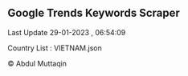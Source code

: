 

## Google Trends Keywords Scraper 
 
Last Update 29-01-2023 , 06:54:09

Country List :
VIETNAM.json



© Abdul Muttaqin 
